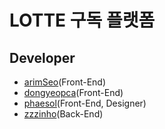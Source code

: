 # LOTTE 구독 플랫폼

## Developer
- [arimSeo](https://github.com/arimSeo)(Front-End)
- [dongyeopca](https://github.com/dongyeopca)(Front-End)
- [phaesol](https://github.com/phaesol)(Front-End, Designer)
- [zzzinho](https://github.com/zzzinho)(Back-End)
